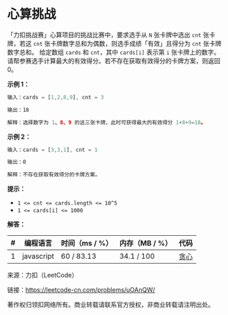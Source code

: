 # 心算挑战

「力扣挑战赛」心算项目的挑战比赛中，要求选手从 `N` 张卡牌中选出 `cnt` 张卡牌，若这 `cnt` 张卡牌数字总和为偶数，则选手成绩「有效」且得分为 `cnt` 张卡牌数字总和。
给定数组 `cards` 和 `cnt`，其中 `cards[i]` 表示第 `i` 张卡牌上的数字。 请帮参赛选手计算最大的有效得分。若不存在获取有效得分的卡牌方案，则返回 0。

**示例 1：**

``` javascript
输入：cards = [1,2,8,9], cnt = 3

输出：18

解释：选择数字为 1、8、9 的这三张卡牌，此时可获得最大的有效得分 1+8+9=18。
```

**示例 2：**

``` javascript
输入：cards = [3,3,1], cnt = 1

输出：0

解释：不存在获取有效得分的卡牌方案。
```

**提示：**

- `1 <= cnt <= cards.length <= 10^5`
- `1 <= cards[i] <= 1000`

**解答：**

**#**|**编程语言**|**时间（ms / %）**|**内存（MB / %）**|**代码**
--|--|--|--|--
1|javascript|60 / 83.13|34.1 / 100|[贪心](./javascript/ac_v1.js)

来源：力扣（LeetCode）

链接：https://leetcode-cn.com/problems/uOAnQW/

著作权归领扣网络所有。商业转载请联系官方授权，非商业转载请注明出处。
